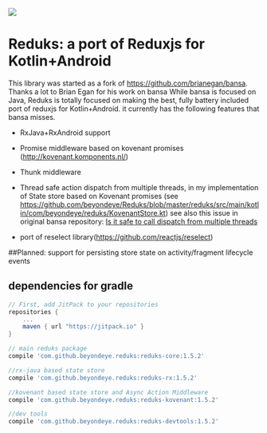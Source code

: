 [![](https://jitpack.io/v/beyondeye/reduks.svg)](https://jitpack.io/#beyondeye/reduks)

# Reduks: a port of Reduxjs for Kotlin+Android

This library was started as a fork of https://github.com/brianegan/bansa. Thanks a lot to Brian Egan for his work on bansa
While bansa is focused on Java, Reduks is totally focused on making the best, fully battery included port of reduxjs for Kotlin+Android.
it currently has the following features that bansa misses.

 - RxJava+RxAndroid support
 
 - Promise middleware based on kovenant promises (http://kovenant.komponents.nl/)
 
 - Thunk middleware
 
 - Thread safe action dispatch from multiple threads, in my implementation of State store based on Kovenant promises
  (see https://github.com/beyondeye/Reduks/blob/master/reduks/src/main/kotlin/com/beyondeye/reduks/KovenantStore.kt)
   see also this issue in original bansa repository: [Is it safe to call dispatch from multiple threads](https://github.com/brianegan/bansa/issues/24)
 - port of reselect library(https://github.com/reactjs/reselect)

##Planned:
support for persisting store state on activity/fragment lifecycle events

## dependencies for gradle
```groovy
// First, add JitPack to your repositories
repositories {
    ...
    maven { url "https://jitpack.io" }
}

// main reduks package
compile 'com.github.beyondeye.reduks:reduks-core:1.5.2'

//rx-java based state store
compile 'com.github.beyondeye.reduks:reduks-rx:1.5.2'

//kovenant based state store and Async Action Middleware
compile 'com.github.beyondeye.reduks:reduks-kovenant:1.5.2'

//dev tools
compile 'com.github.beyondeye.reduks:reduks-devtools:1.5.2'

```